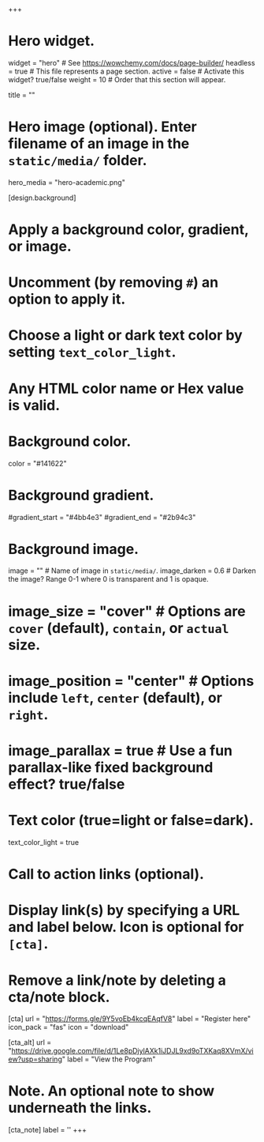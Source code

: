 +++
# Hero widget.
widget = "hero"  # See https://wowchemy.com/docs/page-builder/
headless = true  # This file represents a page section.
active = false  # Activate this widget? true/false
weight = 10  # Order that this section will appear.

title = ""

# Hero image (optional). Enter filename of an image in the `static/media/` folder.
hero_media = "hero-academic.png"

[design.background]
  # Apply a background color, gradient, or image.
  #   Uncomment (by removing `#`) an option to apply it.
  #   Choose a light or dark text color by setting `text_color_light`.
  #   Any HTML color name or Hex value is valid.

  # Background color.
  color = "#141622"
  
  # Background gradient.
  #gradient_start = "#4bb4e3"
  #gradient_end = "#2b94c3"
  
  # Background image.
   image = ""  # Name of image in `static/media/`.
  image_darken = 0.6  # Darken the image? Range 0-1 where 0 is transparent and 1 is opaque.
  # image_size = "cover"  #  Options are `cover` (default), `contain`, or `actual` size.
  # image_position = "center"  # Options include `left`, `center` (default), or `right`.
  # image_parallax = true  # Use a fun parallax-like fixed background effect? true/false
  
  # Text color (true=light or false=dark).
  text_color_light = true

# Call to action links (optional).
#   Display link(s) by specifying a URL and label below. Icon is optional for `[cta]`.
#   Remove a link/note by deleting a cta/note block.
[cta]
  url = "https://forms.gle/9Y5voEb4kcqEAqfV8"
  label = "Register here"
  icon_pack = "fas"
  icon = "download"
  
[cta_alt]
  url = "https://drive.google.com/file/d/1Le8pDjylAXk1iJDJL9xd9oTXKaq8XVmX/view?usp=sharing"
  label = "View the Program"

# Note. An optional note to show underneath the links.
[cta_note]
  label = ''
+++


